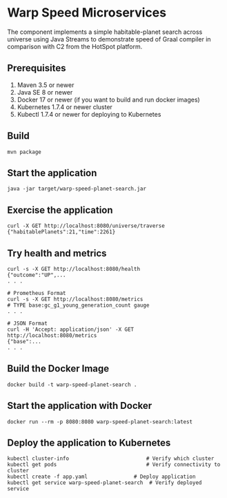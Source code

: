 
# Warp Speed Microservices

The component implements a simple habitable-planet search across universe using Java Streams to demonstrate speed of Graal compiler in comparison with C2 from the HotSpot platform.

## Prerequisites

1. Maven 3.5 or newer
2. Java SE 8 or newer
3. Docker 17 or newer (if you want to build and run docker images)
4. Kubernetes 1.7.4 or newer cluster
5. Kubectl 1.7.4 or newer for deploying to Kubernetes

## Build

```
mvn package
```

## Start the application

```
java -jar target/warp-speed-planet-search.jar
```

## Exercise the application

```
curl -X GET http://localhost:8080/universe/traverse
{"habitablePlanets":21,"time":2261}
```

## Try health and metrics

```
curl -s -X GET http://localhost:8080/health
{"outcome":"UP",...
. . .

# Prometheus Format
curl -s -X GET http://localhost:8080/metrics
# TYPE base:gc_g1_young_generation_count gauge
. . .

# JSON Format
curl -H 'Accept: application/json' -X GET http://localhost:8080/metrics
{"base":...
. . .

```

## Build the Docker Image

```
docker build -t warp-speed-planet-search .
```

## Start the application with Docker

```
docker run --rm -p 8080:8080 warp-speed-planet-search:latest
```

## Deploy the application to Kubernetes

```
kubectl cluster-info                         # Verify which cluster
kubectl get pods                             # Verify connectivity to cluster
kubectl create -f app.yaml               # Deploy application
kubectl get service warp-speed-planet-search  # Verify deployed service
```
